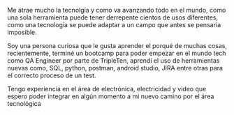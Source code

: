 Me atrae mucho la tecnolgía y como va avanzando todo en el mundo, como una sola herramienta puede tener derrepente cientos de usos diferentes, como una tecnología se puede adaptar a un campo que antes se pensaría imposible.

Soy una persona curiosa que le gusta aprender el porqué de muchas cosas, recientemente, terminé un bootcamp para poder empezar en el mundo tech como QA Engineer por parte de TripleTen, aprendí el uso de herramientas nuevas como, SQL, python, postman, android studio, JIRA entre otras para el correcto proceso de un test.

Tengo experiencia en el área de electrónica, electricidad y video que espero poder integrar en algún momento a mi nuevo camino por el área tecnológica
<!--
**Tixielgon/Tixielgon** is a ✨ _special_ ✨ repository because its `README.md` (this file) appears on your GitHub profile.

Here are some ideas to get you started:

- 🔭 I’m currently working on ...
- 🌱 I’m currently learning ...
- 👯 I’m looking to collaborate on ...
- 🤔 I’m looking for help with ...
- 💬 Ask me about ...
- 📫 How to reach me: ...
- 😄 Pronouns: ...
- ⚡ Fun fact: ...
-->
